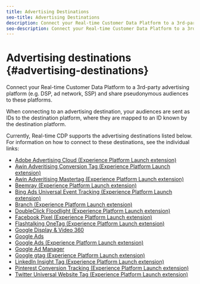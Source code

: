 ```yaml
---
title: Advertising Destinations
seo-title: Advertising Destinations
description: Connect your Real-time Customer Data Platform to a 3rd-party advertising platform (e.g. DSP, ad network, SSP) and share pseudonymous audiences to these platforms.
seo-description: Connect your Real-time Customer Data Platform to a 3rd-party advertising platform (e.g. DSP, ad network, SSP) and share pseudonymous audiences to these platforms.
---
```


# Advertising destinations {#advertising-destinations}

Connect your Real-time Customer Data Platform to a 3rd-party advertising platform (e.g. DSP, ad network, SSP) and share pseudonymous audiences to these platforms.

When connecting to an advertising destination, your audiences are sent as IDs to the destination platform, where they are mapped to an ID known by the destination platform.

Currently, Real-time CDP supports the advertising destinations listed below. For information on how to connect to these destinations, see the individual links:

* [Adobe Advertising Cloud (Experience Platform Launch extension)](/help/rtcdp/destinations/adobe-advertising-cloud-extension.md)
* [Awin Adveritising Conversion Tag (Experience Platform Launch extension)](/help/rtcdp/destinations/awin-conversiontag-extension.md)
* [Awin Adveritising Mastertag (Experience Platform Launch extension)](/help/rtcdp/destinations/awin-mastertag-extension.md)
* [Beemray (Experience Platform Launch extension)](beemray-extension.md)
* [Bing Ads Universal Event Tracking (Experience Platform Launch extension)](/help/rtcdp/destinations/bing-ads-extension.md)
* [Branch (Experience Platform Launch extension)](/help/rtcdp/destinations/branch-extension.md)
* [DoubleClick Floodlight (Experience Platform Launch extension)](/help/rtcdp/destinations/doubleclick-floodlight-extension.md)
* [Facebook Pixel (Experience Platform Launch extension)](/help/rtcdp/destinations/facebook-pixel-extension.md)
* [Flashtalking OneTag (Experience Platform Launch extension)](/help/rtcdp/destinations/flashtalking-extension.md)
* [Google Display & Video 360](/help/rtcdp/destinations/google-dv360-destination.md)
* [Google Ads](/help/rtcdp/destinations/google-ads-destination.md)
* [Google Ads (Experience Platform Launch extension)](/help/rtcdp/destinations/google-ads-extension.md)
* [Google Ad Manager](/help/rtcdp/destinations/google-ad-manager-destination.md)
* [Google gtag (Experience Platform Launch extension)](/help/rtcdp/destinations/gtag-advertising-extension.md)
* [LinkedIn Insight Tag (Experience Platform Launch extension)](linkedin-extension.md)
* [Pinterest Conversion Tracking (Experience Platform Launch extension)](pinterest-extension.md)
* [Twitter Universal Website Tag (Experience Platform Launch extension)](twitter-uwt-extension.md)

